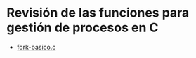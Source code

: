 # Revisión de las funciones para gestión de procesos en C                      
                                                                               
* [fork-basico.c](fork-basico.c) 
